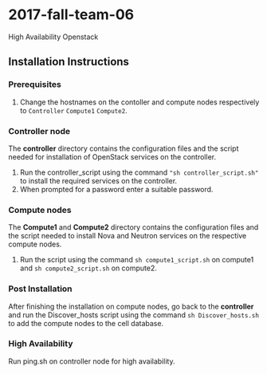 # 2017-fall-team-06
High Availability Openstack


## Installation Instructions
### Prerequisites
1. Change the hostnames on the contoller and compute nodes respectively to `Controller` `Compute1` `Compute2`.

### Controller node
The **controller** directory contains the configuration files and the script needed for installation of OpenStack services on the controller.
1. Run the controller_script using the command `"sh controller_script.sh"` to install the required services on the controller.
2. When prompted for a password enter a suitable password.

### Compute nodes
The **Compute1** and **Compute2** directory contains the configuration files and the script needed to install Nova and Neutron services on the respective compute nodes.
1. Run the script using the command `sh compute1_script.sh` on compute1 and `sh compute2_script.sh` on compute2.

### Post Installation
After finishing the installation on compute nodes, go back to the **controller** and run the Discover_hosts script using the command `sh Discover_hosts.sh` to add the compute nodes to the cell database.

### High Availability
Run ping.sh on controller node for high availability.
